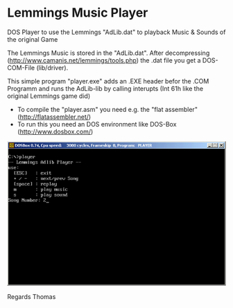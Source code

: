 # Lemmings Music Player
DOS Player to use the Lemmings "AdLib.dat" to playback Music &amp; Sounds of the original Game

The Lemmings Music is stored in the "AdLib.dat". After decompressing (http://www.camanis.net/lemmings/tools.php) 
 the .dat file you get a DOS-COM-File (lib/driver).

This simple program "player.exe" adds an .EXE header befor the .COM Programm and runs the AdLib-lib by calling interupts 
 (Int 61h like the original Lemmings game did)

- To compile the "player.asm" you need e.g. the "flat assembler" (http://flatassembler.net/)
- To run this you need an DOS environment like DOS-Box (http://www.dosbox.com/)


![screen](doc/player_image.png)

Regards Thomas



